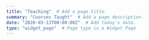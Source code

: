 ```yaml
---
title: "Teaching"  # Add a page title.
summary: "Courses Taught"  # Add a page description.
date: "2020-03-13T00:00:00Z"  # Add today's date.
type: "widget_page"  # Page type is a Widget Page
---
```

